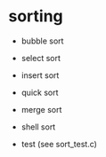 # sorting

- bubble sort

- select sort

- insert sort

- quick sort

- merge sort

- shell sort

- test (see sort_test.c)